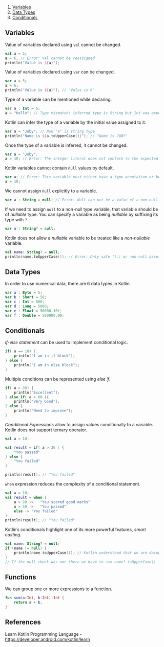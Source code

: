 1. [Variables](#variables)
2. [Data Types](#data-types)
3. [Conditionals](#conditionals)

## Variables

Value of variables declared using `val` cannot be changed.

```kotlin
val a = 5;
a = 6; // Error: Val cannot be reassigned
println("Value is ${a}");
```

Value of variables declared using `var` can be changed.

```kotlin
var a = 5;
a = 6;
println("Value is ${a}"); // "Value is 6"
```

Type of a variable can be mentioned while declaring.

```kotlin
var a : Int = 5;
a = "Hello"; // Type mismatch: inferred type is String but Int was expected
```

Kotlin can infer the type of a variable by the initial value assigned to it.

```kotlin
var a = "Joby"; // Now "a" is string type
println("Name is ${a.toUpperCase()}"); // "Name is JOBY"
```

Once the type of a variable is inferred, it cannot be changed.

```kotlin
var a = "Joby";
a = 10; // Error: The integer literal does not conform to the expected type String
```

Kotlin variables cannot contain `null` values by default.

```kotlin
var a; // Error: This variable must either have a type annotation or be initialized
a = 10;
```

We cannot assign `null` explicitly to a variable.

```kotlin
var a : String = null; // Error: Null can not be a value of a non-null type String
```

If we need to assign `null` to a non-null type variable, that variable should be of _nullable_ type. You can specify a variable as being _nullable_ by suffixing its type with `?`

```kotlin
var a : String? = null;
```

Kotlin does not allow a _nullable_ variable to be treated like a _non-nullable_ variable.

```kotlin
val name: String? = null;
println(name.toUpperCase()); // Error: Only safe (?.) or non-null asserted (!!.) calls are allowed on a nullable receiver of type String?
```

## Data Types

In order to use numerical data, there are 6 data types in Kotlin.

```kotlin
var a : Byte = 5;
var b : Short = 50;
var c : Int = 500;
var d : Long = 5000;
var e : Float = 50000.10f;
var f : Double = 500000.00;
```

## Conditionals

_if-else statement_ can be used to implement conditional logic.

```kotlin
if( a == 10) {
    println("I am in if block");
} else {
    println("I am in else block");
}
```

Multiple conditions can be represented using _else if_.

```kotlin
if( a > 80) {
    println("Excellent");
} else if( a > 60 ){
    println("Very Good");
} else {
    println("Need to improve");
}
```

_Conditional Expressions_ allow to assign values conditionally to a variable. Kotlin does not support ternary operator.

```kotlin
val a = 10;

val result = if( a > 30 ) {
    "You passed"
} else {
    "You failed"
}

println(result); // "You failed"
```

`when` expression reduces the complexity of a conditional statement.

```kotlin
val a = 10;
val result = when {
    a > 80 ->   "You scored good marks"
    a > 40 ->   "You passed"
    else -> "You failed"
}
println(result); // "You failed"
```

Kotlin’s conditionals highlight one of its more powerful features, _smart casting_.

```kotlin
val name: String? = null;
if (name != null) {
    println(name.toUpperCase()); // Kotlin understood that we are doing a null check. So it is not throwing error in this line.
} 
// If the null check was not there we have to use name?.toUpperCase()
```

## Functions

We can group one or more expressions to a function.

```kotlin
fun sum(a:Int, b:Int):Int {
    return a + b;
}
```

## References

Learn Kotlin Programming Language - https://developer.android.com/kotlin/learn
